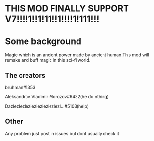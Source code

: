 # THIS MOD FINALLY SUPPORT V7!!!!1!!1!11!!1!!!!1!111!!!


# Some background 
Magic which is an ancient power made by ancient human.This mod will remake and buff magic in this sci-fi world.

## The creators 

bruhman#1353

Aleksandrov Vladimir Morozov#6432(he do nthing)

Dazlezlezlezlezlezlezlezlezl…#5103(help)

## Other

Any problem just post in issues but dont usually check it
